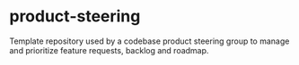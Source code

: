 # product-steering
Template repository used by a codebase product steering group to manage and prioritize feature requests, backlog and roadmap.
